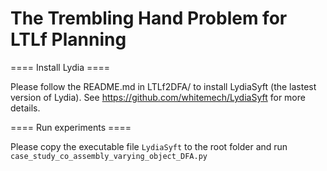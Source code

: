 # The Trembling Hand Problem for LTLf Planning

==== Install Lydia ====

Please follow the README.md in LTLf2DFA/ to install LydiaSyft (the lastest version of Lydia).
See <https://github.com/whitemech/LydiaSyft> for more details.


==== Run experiments ====

Please copy the executable file `LydiaSyft` to the root folder and run `case_study_co_assembly_varying_object_DFA.py`


